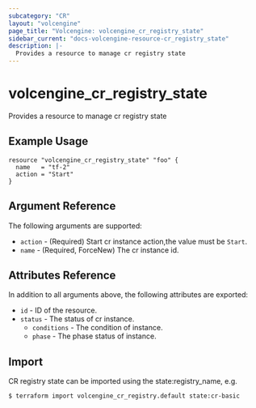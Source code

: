 ```yaml
---
subcategory: "CR"
layout: "volcengine"
page_title: "Volcengine: volcengine_cr_registry_state"
sidebar_current: "docs-volcengine-resource-cr_registry_state"
description: |-
  Provides a resource to manage cr registry state
---
```

# volcengine_cr_registry_state
Provides a resource to manage cr registry state
## Example Usage
```hcl
resource "volcengine_cr_registry_state" "foo" {
  name   = "tf-2"
  action = "Start"
}
```
## Argument Reference
The following arguments are supported:
* `action` - (Required) Start cr instance action,the value must be `Start`.
* `name` - (Required, ForceNew) The cr instance id.

## Attributes Reference
In addition to all arguments above, the following attributes are exported:
* `id` - ID of the resource.
* `status` - The status of cr instance.
    * `conditions` - The condition of instance.
    * `phase` - The phase status of instance.


## Import
CR registry state can be imported using the state:registry_name, e.g.
```
$ terraform import volcengine_cr_registry.default state:cr-basic
```

